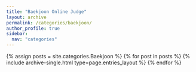 ```yaml
---
title: "Baekjoon Online Judge"
layout: archive
permalink: /categories/baekjoon/
author_profile: true
sidebar:
  nav: "categories"
---
```


{% assign posts = site.categories.Baekjoon %}
{% for post in posts %}
  {% include archive-single.html type=page.entries_layout %}
{% endfor %}
